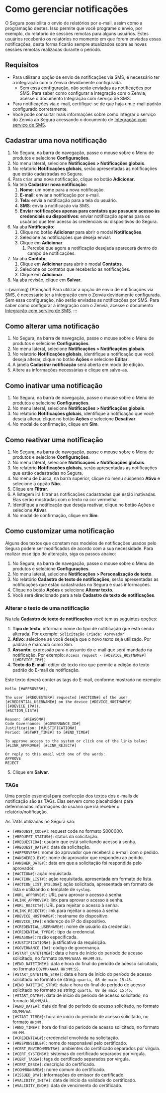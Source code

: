 # Como gerenciar notificações

O Segura possibilita o envio de relatórios por e-mail, assim como a programação destes. Isso permite que você programe o envio, por exemplo, do relatório de sessões remotas para alguns usuários. Estes usuários receberão os relatórios no momento em que forem enviadas essas notificações, desta forma ficarão sempre atualizados sobre as novas sessões remotas realizadas durante o período.

## Requisitos

* Para utilizar a opção de envio de notificações via SMS, é necessário ter a integração com o Zenvia devidamente configurada.   
  * Sem essa configuração, não serão enviadas as notificações por SMS. Para saber como configurar a integração com o Zenvia, acesse o documento Integração com serviço de SMS.  
* Para notificações via e-mail, certifique-se de que haja um e-mail padrão configurado corretamente.  
* Você pode consultar mais informações sobre como integrar o serviço do Zenvia ao Segura acessando o documento de [Integração com serviço de SMS](/v4/docs/pt/administration-integration-with-sms-service).

## Cadastrar uma nova notificação

1. No Segura, na barra de navegação, passe o mouse sobre o Menu de produtos e selecione **Configurações**.  
2. No menu lateral, selecione **Notificações > Notificações globais**.  
3. No relatório **Notificações globais**, serão apresentadas as notificações que estão cadastradas no Segura.  
4. Para criar uma nova notificação, clique no botão **Adicionar**.  
5. Na tela **Cadastrar nova notificação**:  
   1. **Nome**: um nome para a nova notificação.  
   2. **E-mail**: enviar a notificação por e-mail.
   3. **Tela**: envia a notificação para a tela do usuário.
   4. **SMS**: envia a notificação via SMS.
   5. **Enviar notificações apenas para contatos que possuem acesso às credenciais ou dispositivos**: enviar notificação apenas para os usuários que tem acesso às credenciais ou dispositivos do Segura.
6. Na aba **Notificação**:
    1. Clique no botão **Adicionar** para abrir o modal **Notificações**. 
    2. Selecione as notificações que deseja enviar.
    3. Clique em **Adicionar**.
        1. Perceba que agora a notificação desejada aparecerá dentro do campo de notificações.
7. Na aba **Contato**: 
    1. Clique em **Adicionar** para abrir o modal **Contatos**. 
    2. Selecione os contatos que receberão as notificações. 
    3. Clique em **Adicionar**.
8. Na aba revisão, clique em **Salvar**.

:::(warning) (Atenção!)
Para utilizar a opção de envio de notificações via SMS, é necessário ter a integração com o Zenvia devidamente configurada. Sem essa configuração, não serão enviadas as notificações por SMS. Para saber como configurar a integração com o Zenvia, acesse o documento [Integração com serviço de SMS](/v4/docs/pt/administration-integration-with-sms-service).
:::

## Como alterar uma notificação

1. No Segura, na barra de navegação, passe o mouse sobre o Menu de produtos e selecione **Configurações**.  
2. No menu lateral, selecione **Notificações > Notificações globais**.  
3. No relatório **Notificações globais**, identifique a notificação que você deseja alterar, clique no botão **Ações** e selecione **Editar**.
5. A janela **Cadastrar notificação** será aberta em modo de edição.  
6. Altere as informações necessárias e clique em salve-as.

## Como inativar uma notificação

1. No Segura, na barra de navegação, passe o mouse sobre o Menu de produtos e selecione **Configurações**.  
2. No menu lateral, selecione **Notificações > Notificações globais**.  
3. No relatório **Notificações globais**, identifique a notificação que você deseja alterar, clique no botão **Ações** e selecione **Desativar**.  
5. No modal de confirmação, clique em **Sim**.

## Como reativar uma notificação

1. No Segura, na barra de navegação, passe o mouse sobre o Menu de produtos e selecione **Configurações**.  
2. No menu lateral, selecione **Notificações > Notificações globais**.  
3. No relatório **Notificações globais**, serão apresentadas as notificações que estão cadastradas no Segura.  
4. No menu de busca, na barra superior, clique no menu suspenso **Ativo** e selecione a opção **Não**.  
5. Clique em **Filtrar**.  
6. A listagem irá filtrar as notificações cadastradas que estão inativadas. Elas serão mostradas com o texto na cor vermelha.  
7. Identifique a notificação que deseja reativar, clique no botão Ações e selecione **Ativar**.  
8. No modal de confirmação, clique em **Sim**.

## Como customizar uma notificação

Alguns dos textos que constam nos modelos de notificações usados pelo Segura podem ser modificados de acordo com a sua necessidade. Para realizar esse tipo de alteração, siga os passos abaixo:

1. No Segura, na barra de navegação, passe o mouse sobre o Menu de produtos e selecione **Configurações**.  
2. No menu lateral, selecione **Notificações > Personalização de texto**.
3. No relatório **Cadastro de texto de notificações**, serão apresentadas as notificações que estão cadastradas no Segura e suas informações.
4. Clique no botão **Ações** e selecione **Alterar texto**.  
5. Você será direcionado para a tela **Cadastro de texto de notificações**.

### Alterar o texto de uma notificação

Na tela **Cadastro de texto de notificações** você tem as seguintes opções:

1. **Tipo de texto**: informa o nome do tipo de notificação que está sendo alterada. Por exemplo: `Solicitação Criada: Aprovador`  
2. **Ativo**: selecione se você deseja que o novo texto seja utilizado. Por padrão é marcado como Sim.  
3. **Assunto**: expressão para o assunto do e-mail que será mandado na notificação. Por exemplo: `Access request - [#DEVICE_HOSTNAME#] ([#DEVICE_IP#])` 
4. **Texto do E-mail**: editor de texto rico que permite a edição do texto padrão do E-mail de notificação.

Este texto deverá conter as tags do E-mail, conforme mostrado no exemplo:

```
Hello [#APPROVER#],

The user [#REQUESTER#] requested [#ACTION#] of the user [#CREDENTIAL_USERNAME#] on the device [#DEVICE_HOSTNAME#] ([#DEVICE_IP#]).
[#ACTION_LIST#]

Reason: [#REASON#]
Code Governance: [#GOVERNANCE_ID#]
Justification: [#JUSTIFICATION#]
Period: [#START_TIME#] to [#END_TIME#]

To approve access to the system or click one of the links below:
[#LINK_APPROVE#] [#LINK_REJECT#]

Or reply to this email with one of the words:
APPROVE
REJECT
```

5. Clique em **Salvar**.

### TAGs

Uma porção essencial para confecção dos textos dos e-mails de notificação são as TAGs. Elas servem como placeholders para determinadas informações do usuário que irá receber o relatório/notificação. 

As TAGs utilizadas no Segura são:

* `[#REQUEST_CODE#]`: request code no formato S000000.  
* `[#REQUEST_STATUS#]`: status da solicitação.  
* `[#REQUESTER#]`: usuário que está solicitando acesso à senha.  
* `[#REQUEST_DATE#]`: data da solicitação.  
* `[#APPROVER#]`: nome do aprovador que receberá o e-mail com o pedido.  
* `[#ANSWERED_BY#]`: nome do aprovador que respondeu ao pedido.  
* `[#ANSWER_DATE#]`: data em que a solicitação foi respondida pelo aprovador.  
* `[#ACTION#]`: ação requisitada.  
* `[#ACTION_LIST#]`: ação requisitada, apresentada em formato de lista.  
* `[#ACTION_LIST_SYSLOG#`\]: ação solicitada, apresentada em formato de lista e utilizando o template de `syslog.`  
* `[#URL_APPROVE#]`: URL para aprovar o acesso à senha.  
* `[#LINK_APPROVE#]`: link para aprovar o acesso à senha.  
* `[#URL_REJECT#]`: URL para rejeitar o acesso à senha.  
* `[#LINK_REJECT#]`: link para rejeitar o acesso à senha.  
* `[#DEVICE_HOSTNAME#]`: hostname do dispositivo.  
* `[#DEVICE_IP#]`: endereço de IP do dispositivo.  
* `[#CREDENTIAL_USERNAME#]`: nome de usuário da credencial.  
* `[#CREDENTIAL_TYPE#]`: tipo da credencial.  
* `[#REASON#]`: razão especificada.  
* `[#JUSTIFICATION#]`: justificativa da requisição.  
* `[#GOVERNANCE_ID#]`: código de governança.  
* `[#START_DATETIME#]`: data e hora de início do período de acesso solicitado, no formato `DD/MM/AAAA HH:MM:SS.`  
* `[#END_DATETIME#]`: data e hora do final do período de acesso solicitado, no formato `DD/MM/AAAA HH:MM:SS.`  
* `[#START_DATETIME_STR#]`: data e hora de início do período de acesso solicitado no formato se string: `quarta, 08 de maio 15:45`.  
* `[#END_DATETIME_STR#]`: data e hora do final do período de acesso solicitado no formato se string: `quarta, 08 de maio 15:45`.  
* `[#START_DATE#]`: data de início do período de acesso solicitado, no formato `DD/MM/AA`.  
* `[#END_DATE#]`: data do final do período de acesso solicitado, no formato `DD/MM/AA`.  
* `[#START_TIME#]`: hora de início do período de acesso solicitado, no formato `HH:MM.`  
* `[#END_TIME#]`: hora do final do período de acesso solicitado, no formato `HH:MM.`  
* `[#CREDENTIAL#]`: credencial envolvida na solicitação.  
* `[#RESPONSIBLE#]`: nome do responsável pelo certificado.  
* `[#CERT_ENVIRONMENTS#]`: ambientes do certificado separados por vírgula.  
* `[#CERT_SYSTEMS#]`: sistemas do certificado separados por vírgula.  
* `[#CERT_TAGS#]`: tags do certificado separados por vírgula.  
* `[#CERT_DESC#]`: descrição do certificado.  
* `[#COMMONNAME#]`: nome comum do certificado.  
* `[#ISSUED_BY#]`: informações do emissor do certificado.  
* `[#VALIDITY_INIT#]`: data de início da validade do certificado.  
* `[#VALIDITY_END#]`: data de vencimento do certificado.